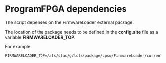 # ProgramFPGA dependencies

The script dependes on the FirmwareLoader external package.

The location of the package needs to be defined in the **config.site** file as a variable **FIRMWARELOADER_TOP**.

For example:

```
FIRMWARELOADER_TOP=/afs/slac/g/lcls/package/cpsw/FirmwareLoader/current
```
